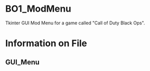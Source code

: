 # BO1_ModMenu
Tkinter GUI Mod Menu for a game called "Call of Duty Black Ops".

# Information on File
## GUI_Menu
